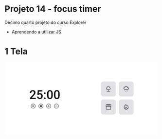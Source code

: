 # Projeto 14 - focus timer
Decimo quarto projeto do curso Explorer 

- Aprendendo a utilizar JS



# 1 Tela

![](assests/screenshot.png)


